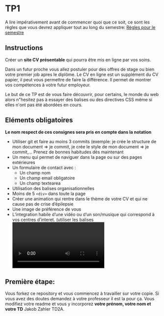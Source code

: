 # TP1

A lire impérativement avant de commencer quoi que ce soit, ce sont les règles que vous devrez appliquer tout au long du semestre:
[Règles pour le semestre](https://gitlab.com/Yrandill/instructions_web_ocres_ing4/-/blob/master/README.md)

## Instructions
Créer un **site CV présentable** qui pourra être mis en ligne par vos soins.

Dans un futur proche vous allez postuler pour des offres de stage ou bien votre premier job apres le diplôme. Le CV en ligne est un supplément du CV papier, il peut vous permettre de faire la différence. Il permet de montrer vos compétences à votre futur employeur.

Le but de ce TP est de vous faire découvrir, pour certains, le monde du web alors n"hesitez pas à essayer des balises ou des directives CSS même si elles n'ont pas été abordées en cours.

## Eléments obligatoires
**Le nom respect de ces consignes sera pris en compte dans la notation**

- Utiliser git et faire au moins 3 commits (exemple: je crée le structure de mon document => je commit, je crée le style de mon document => je commit,... Prenez de bonnes habitudes dès maintenant
- Un menu qui permet de naviguer dans la page ou sur des pages extérieures
- Un formulaire de contact avec :
    - Un champ nom
    - Un champ email obligatoire
    - Un champ textearea
- Utilisation des balises organisationnelles
- Moins de 5 `<div>` dans toute la page
- Créer une animation qui rentre dans le thème de votre CV et qui ne cause pas de crise d’épilepsie
- Une image de préférence de vous
- L’integration habile d’une vidéo ou d’un son/musique qui correspond à vos centres d’interet. (utiliser les balises <video> ou <audio> pas d’iframe youtube ou d'autres plateformes média)


## Première étape:
Vous forkez ce repository et vous commencez à travailler sur votre copie. Si vous avez des doutes demandez à votre professeur il est la pour ça. 
Vous modifiez votre readme et vous y incorporez **votre prénom, votre nom et votre TD** Jakob Zahler TD2A.
